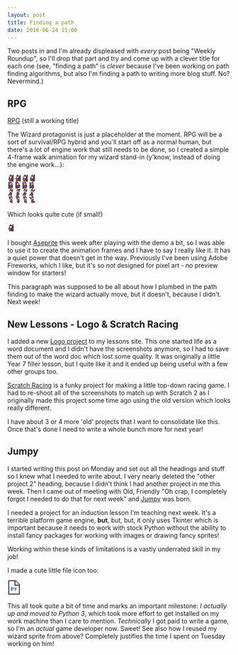 ```yaml
---
layout: post
title: Finding a path
date: 2016-06-24 15:00
---
```


Two posts in and I'm already displeased with *every* post being "Weekly Roundup", so I'll drop that part and try and come up with a clever title for each one (see, "finding a path" is *clever* because I've been working on path finding algorithms, but also I'm finding a path to writing more blog stuff. No? Nevermind.)

## RPG

[RPG][RPG] (still a working title)

The Wizard protagonist is just a placeholder at the moment. RPG will be a sort of survival/RPG hybrid and you'll start off as a normal human, but there's a lot of engine work that still needs to be done, so I created a simple 4-frame walk animation for my wizard stand-in (y'know, instead of doing the engine work...):

![Wizard Walking][WIZSHEET]

Which looks quite cute (if small!) 

![WizGif][WIZGIF]

I bought [Aseprite][ASEPRITE] this week after playing with the demo a bit, so I was able to use it to create the animation frames and I have to say I really like it. It has a quiet power that doesn't get in the way. Previously I've been using Adobe Fireworks, which I like, but it's so *not* designed for pixel art - no preview window for starters!

This paragraph was supposed to be all about how I plumbed in the path finding to make the wizard actually move, but it doesn't, because I didn't. Next week!

[RPG]: http://www.subdimension.co.uk/RPG/
[WIZGIF]: /files/2016-06-24-finding-a-path/wizard-animated.gif
[WIZSHEET]: /files/2016-06-24-finding-a-path/wizard-spritesheet.png
[ASEPRITE]: http://www.aseprite.org/

## New Lessons - Logo & Scratch Racing

I added a new [Logo project][LOGO] to my lessons site. This one started life as a word document and I didn't have the screenshots anymore, so I had to save them out of the word doc which lost some quality. It was originally a little Year 7 filler lesson, but I quite like it and it ended up being useful with a few other groups too.

[Scratch Racing][RACE] is a funky project for making a little top-down racing game. I had to re-shoot all of the screenshots to match up with Scratch 2 as I originally made this project some time ago using the old version which looks really different.

I have about 3 or 4 more 'old' projects that I want to consolidate like this. Once that's done I need to write a whole bunch more for next year!

[LOGO]: http://lessons.subdimension.co.uk/logo/index.html
[RACE]: http://lessons.subdimension.co.uk/racing/index.html


## Jumpy

I started writing this post on Monday and set out all the headings and stuff so I knew what I needed to write about. I very nearly deleted the "other project 2" heading, because I didn't think I had another project in me this week. Then I came out of meeting with Old, Friendly "Oh crap, I completely forgot I needed to do that for next week" and [Jumpy][JUMPY] was born.

I needed a project for an induction lesson I'm teaching next week. It's a terrible platform game engine, **but**, but, but, it only uses Tkinter which is important because it needs to work with stock Python without the ability to install fancy packages for working with images or drawing fancy sprites!

Working within these kinds of limitations is a vastly underrated skill in my job!

I made a cute little file icon too:

![jumpy.py][ICON]

This all took quite a bit of time and marks an important milestone: *I actually up and moved to Python 3*, which took more effort to get installed on my work machine than I care to mention. *Technically* I got paid to write a game, so I'm an *actual* game developer now. Sweet! See also how I reused my wizard sprite from above? Completely justifies the time I spent on Tuesday working on him!

[JUMPY]: http://lessons.subdimension.co.uk/jumpy/
[ICON]: /files/2016-06-24-finding-a-path/pyicon.gif
